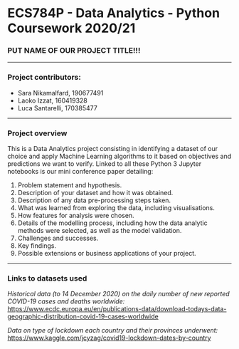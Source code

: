 
# ECS784P - Data Analytics - Python Coursework 2020/21

### PUT NAME OF OUR PROJECT TITLE!!!
---
### Project contributors: 
- Sara Nikamalfard, 190677491
- Laoko Izzat, 160419328
- Luca Santarelli, 170385477
---
### Project overview

This is a Data Analytics project consisting in identifying a dataset of our choice and apply Machine Learning algorithms to it based on objectives and predictions we want to verify. Linked to all these Python 3 Jupyter notebooks is our mini conference paper detailing:
1.  Problem statement and hypothesis.
2.  Description of your dataset and how it was obtained.
3.  Description of any data pre-processing steps taken.
4.  What was learned from exploring the data, including visualisations.
5.  How features for analysis were chosen.
6.  Details of the modelling process, including how the data analytic methods were selected, as well as the model validation.
7.  Challenges and successes.
8.  Key findings.
9.  Possible extensions or business applications of your project.
---

### Links to datasets used
*Historical data (to 14 December 2020) on the daily number of new reported COVID-19 cases and deaths worldwide:*
https://www.ecdc.europa.eu/en/publications-data/download-todays-data-geographic-distribution-covid-19-cases-worldwide



*Data on type of lockdown each country and their provinces underwent:*
https://www.kaggle.com/jcyzag/covid19-lockdown-dates-by-country